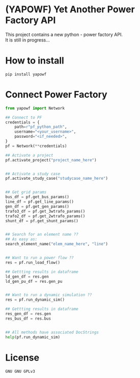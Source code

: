 
# (YAPOWF) Yet Another Power Factory API
This project contains a new python - power factory API. \
It is still in progress...

# How to install

`pip install yapowf`

# Connect Power Factory

```python
from yapowf import Network

## Connect to PF
credentials = {
    path=r"pf_python_path",
    username="<your_username>",
    password="<if_needed>",
}
pf = Network(**credentials)

## Activate a project
pf.activate_project("project_name_here")


## Activate a study case
pf.activate_study_case("studycase_name_here")


## Get grid params
bus_df = pf.get_bus_params()
line_df = pf.get_line_params()
gen_df = pf.get_gen_params()
trafo3_df = pf.get_3wtrafo_params()
trafo2_df = pf.get_2wtrafo_params()
shunt_df = pf.get_shunt_params()


## Search for an element name ??
## As easy as:
search_element_name("elem_name_here", "line")


## Want to run a power flow ??
res = pf.run_load_flow()

## Gettting results in dataframe
ld_gen_df = res.gen
ld_gen_pu_df = res.gen_pu


## Want to run a dynamic simulation ??
res = pf.run_dynamic_sim()

## Gettting results in dataframe
res_gen_df = res.gen
res_bus_df = res.bus


## All methods have associated DocStrings
help(pf.run_dynamic_sim)
```

# License
`GNU GNU GPLv3`
